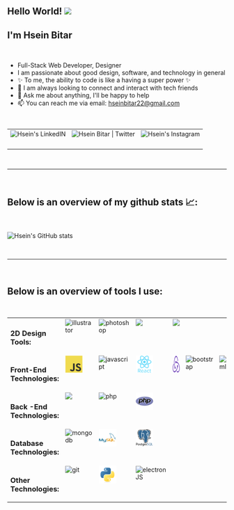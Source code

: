 ## Hello World! <img width="20" src="https://media.giphy.com/media/hvRJCLFzcasrR4ia7z/giphy.gif">
## I'm Hsein Bitar

<!-- Hey it's Hsein, if you find this document useful, consider giving it a star -->
<br />

- Full-Stack Web Developer, Designer
- I am passionate about good design, software, and technology in general
- ✨ To me, the ability to code is like a having a super power ✨
- 🧉 I am always looking to connect and interact with tech friends
- 💬 Ask me about anything, I'll be happy to help
- 📫 You can reach me via email: hseinbitar22@gmail.com

<br />
<!-- Hey it's Hsein, if you find this document useful, consider giving it a star -->
<table>
  <tr>
    <!-- <td valign="top">
      <h2>
        Connect with me: </h2>
    </td> -->
    <td valign="top">
      <a href="https://www.linkedin.com/in/hseinbitar/">
        <img align="left" alt="Hsein's LinkedIN" height="40"
          src="https://raw.githubusercontent.com/peterthehan/peterthehan/master/assets/linkedin.svg" />
      </a>
    </td>
    <td valign="top">
      <a href="https://twitter.com/HseinBitar">
        <img align="left" alt="Hsein Bitar | Twitter" height="40"
          src="https://raw.githubusercontent.com/peterthehan/peterthehan/master/assets/twitter.svg" />
      </a>
    </td>
    <td valign="top">
      <a href="https://www.instagram.com/hsein_bitar/">
        <img align="left" alt="Hsein's Instagram" height="40"
          src="https://raw.githubusercontent.com/hussainweb/hussainweb/main/icons/instagram.png" />
      </a>
    </td>
  </tr>
</table>

<br />

<hr>

<!-- ## Blog posts -->
<!-- BLOG-POST-LIST:START -->
<!-- BLOG-POST-LIST:END -->
<br />

<!-- Hey it's Hsein, if you find this document useful, consider giving it a star -->
## Below is an overview of my github stats 📈:

<br />
<!-- <p align="left"> <img src="https://github-readme-stats.vercel.app/api?username=hsein-bitar&show_icons=true&theme=gotham" alt="Hsein Bitar" /> -->

![Hsein's GitHub
stats](https://github-readme-stats.vercel.app/api?username=hsein-bitar&show_icons=true&theme=merko&count_private=true)

<br />
<hr>
<br />

## Below is an overview of tools I use:
<br />

<!-- 2d design tools -->
<table>
  <tr>
    <td valign="top">
      <h3> 2D Design Tools: </h3>
    </td>
    <td valign="top"> <img src="https://logodownload.org/wp-content/uploads/2017/04/adobe-Illustrator-logo-1-1.png"
        alt="illustrator" height="40" />
    </td>
    <td valign="top"> <img src="https://logodownload.org/wp-content/uploads/2019/10/adobe-photoshop-logo.png"
        alt="photoshop" height="40" />
    </td>
    <td valign="top"> <img src="https://www.apkmirror.com/wp-content/uploads/2017/11/5a09132c374c5-384x384.png"
        height="40">
    </td>
    <!-- <td valign="top"> <img src="https://seeklogo.com/images/A/autocad-logo-C9817CB828-seeklogo.com.png" height="40">
    </td> -->
    <td valign="top"> <img src="https://cdn.freebiesupply.com/logos/large/2x/figma-1-logo-png-transparent.png"
        height="40">
    </td>
  </tr>
  <!-- 3d design tools -->
  <!-- <tr>
    <td valign="top">
      <h3> 3D Design Tools: </h3>
    </td>
    <td valign="top"> <img src="https://cdn.icon-icons.com/icons2/195/PNG/256/3ds_Max_23640.png" height="40">
    </td>
    <td valign="top">
      <img src="https://i2.wp.com/filecr.com/wp-content/uploads/2021/03/V-Ray-For-3ds-Max.png" height="40">
    </td>
    <td valign="top"> <img src="https://seeklogo.com/images/R/rhinoceros-3d-logo-770376F408-seeklogo.com.png"
        height="40">
    </td>
  </tr> -->
  <!-- frontend technologies -->
  <tr>
    <td valign="top">
      <h3>Front-End Technologies: </h3>
    </td>
    <td valign="top"> <img
        src="https://raw.githubusercontent.com/devicons/devicon/master/icons/javascript/javascript-original.svg"
        alt="javascript" height="40" />
    </td>
    <td valign="top"> <img
        src="https://upload.wikimedia.org/wikipedia/commons/thumb/4/4c/Typescript_logo_2020.svg/512px-Typescript_logo_2020.svg.png"
        alt="javascript" height="40" />
    </td>
    <td valign="top"><img
        src="https://raw.githubusercontent.com/devicons/devicon/master/icons/react/react-original-wordmark.svg"
        alt="react" height="40" />
    </td>
    <td valign="top"><img src="https://raw.githubusercontent.com/devicons/devicon/master/icons/redux/redux-original.svg"
        alt="redux" height="40" />
    </td>
    <td valign="top"><img src="https://cdn.freebiesupply.com/logos/large/2x/bootstrap-4-logo-svg-vector.svg"
        alt="bootstrap" height="40" />
    </td>
    <td valign="top"><img src="https://cdn-icons-png.flaticon.com/512/174/174854.png" alt="html5" height="40" />
    </td>
    <td valign="top"><img
        src="https://upload.wikimedia.org/wikipedia/commons/thumb/7/70/Devicon-css3-plain.svg/1200px-Devicon-css3-plain.svg.png"
        alt="css3" height="40" />
    </td>
  </tr>
  <!-- backend technologies -->
  <tr>
    <td valign="top">
      <h3>Back -End Technologies: </h3>
    </td>
    <td valign="top"> <img src="https://static.cdnlogo.com/logos/n/94/nodejs-icon.svg" height="40"> </td>
    <td valign="top"> <img
        src="https://upload.wikimedia.org/wikipedia/commons/thumb/9/9a/Laravel.svg/1969px-Laravel.svg.png" alt="php"
        height="40" />
    </td>
    <td valign="top"> <img
        src="https://raw.githubusercontent.com/github/explore/ccc16358ac4530c6a69b1b80c7223cd2744dea83/topics/php/php.png"
        alt="php" height="40" />
    </td>
    <!-- <td valign="top">
      <img
        src="https://raw.githubusercontent.com/github/explore/180320cffc25f4ed1bbdfd33d4db3a66eeeeb358/topics/cpp/cpp.png"
        alt="cpp" height="40" />
    </td> -->
  </tr>
  <!-- database technologies -->
  <tr>
    <td valign="top">
      <h3>Database Technologies: </h3>
    </td>
    <!-- <td valign="top"><img
        src="https://raw.githubusercontent.com/github/explore/80688e429a7d4ef2fca1e82350fe8e3517d3494d/topics/firebase/firebase.png"
        height="40">
    </td> -->
    <td valign="top"> <img src="https://static.cdnlogo.com/logos/m/30/mongodb-icon.svg" alt="mongodb" height="40" />
    </td>
    <!-- <td valign="top"> <img src="https://upload.wikimedia.org/wikipedia/commons/1/17/GraphQL_Logo.svg" height="40">
    </td> -->
    <td valign="top"> <img
        src="https://raw.githubusercontent.com/devicons/devicon/master/icons/mysql/mysql-original-wordmark.svg"
        alt="mysql" height="40" />
    </td>
    <td valign="top"> <img
        src="https://raw.githubusercontent.com/devicons/devicon/master/icons/postgresql/postgresql-original-wordmark.svg"
        alt="postgresql" height="40" />
    </td>
  </tr>
  <!-- cloud technologies -->
  <!-- <tr>
    <td valign="top">
      <h3> Cloud Technologies: </h3>
    </td>
    <td valign="top"> <img
        src="https://raw.githubusercontent.com/github/explore/80688e429a7d4ef2fca1e82350fe8e3517d3494d/topics/firebase/firebase.png"
        height="40">
    </td>
    <td valign="top"> <img src="https://www.drupal.org/files/project-images/aws-logo.png" height="40">
    </td>
  </tr> -->
  <!-- mobile technologies -->
  <!-- <tr>
    <td valign="top">
      <h3> Mobile Technologies: </h3>
    </td>
    <td valign="top"><img src="https://reactnative.dev/img/header_logo.svg" alt="reactnative" height="40" />
    </td>
    <td valign="top"> <img src="https://www.vectorlogo.zone/logos/dartlang/dartlang-icon.svg" alt="dart" height="40" />
    </td>
    <td valign="top"> <img src="https://www.vectorlogo.zone/logos/flutterio/flutterio-icon.svg" alt="flutter"
        height="40" />
    </td>
  </tr> -->
  <!-- other technologies -->
  <tr>
    <td valign="top">
      <h3> Other Technologies: </h3>
    </td>
    <td valign="top"> <img src="https://www.vectorlogo.zone/logos/git-scm/git-scm-icon.svg" alt="git" height="40" />
    </td>
    <td valign="top"> <img
        src="https://raw.githubusercontent.com/devicons/devicon/master/icons/python/python-original.svg" alt="python"
        height="40" />
    </td>
    <td valign="top"> <img
        src="https://upload.wikimedia.org/wikipedia/commons/9/91/Electron_Software_Framework_Logo.svg" alt="electronJS"
        height="40" />
    </td>
    <!-- <td valign="top">
      <img src="https://raw.githubusercontent.com/devicons/devicon/master/icons/linux/linux-original.svg" alt="linux"
        height="40" />
    </td> -->
  </tr>
</table>